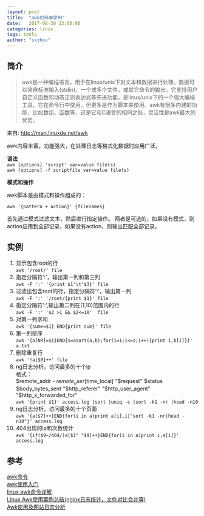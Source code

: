 ```yaml
---
layout: post
title:  "awk的简单使用"
date:   2017-08-30 23:00:00
categories: linux
tags: tools
author: "sxzhou"
---
```


## 简介
>awk是一种编程语言，用于在linux/unix下对文本和数据进行处理。数据可以来自标准输入(stdin)、一个或多个文件，或其它命令的输出。它支持用户自定义函数和动态正则表达式等先进功能，是linux/unix下的一个强大编程工具。它在命令行中使用，但更多是作为脚本来使用。awk有很多内建的功能，比如数组、函数等，这是它和C语言的相同之处，灵活性是awk最大的优势。

来自: http://man.linuxde.net/awk



awk内容丰富，功能强大，在处理日志等格式化数据时应用广泛。

**语法**  
`awk [options] 'script' var=value file(s)`  
`awk [options] -f scriptfile var=value file(s)`

**模式和操作**

awk脚本是由模式和操作组成的：

`awk '{pattern + action}' {filenames}`

首先通过模式过滤文本，然后进行指定操作。
两者是可选的，如果没有模式，则action应用到全部记录，如果没有action，则输出匹配全部记录。

## 实例
1. 显示包含root的行  
`awk '/root/' file`
2. 指定分隔符‘:’，输出第一列和第三列  
`awk -F ':' '{print $1"\t"$3}' file`
3. 过滤出包含root的行，指定分隔符‘:’，输出第一列  
`awk -F ':' '/root/{print $1}' file`
4. 指定分隔符':',输出第二列在(1,10)范围内的行  
`awk -F ':' '$2 >1 && $2<=10'  file`
5. 对第一列求和  
`awk '{sum+=$1} END{print sum}' file`
6. 第一列排序  
`awk '{a[NR]=$1}END{s=asort(a,b);for(i=1;i<=s;i++){print i,b[i]}}' a.txt`  
7. 删除重复行  
`awk '!a[$0]++' file`  
8. ng日志分析，访问最多的十个ip  
 格式：  
 $remote_addr - $remote_user [$time_local] "$request" $status $body_bytes_sent "$http_referer" "$http_user_agent" "$http_x_forwarded_for"  
`awk '{print $1}' access.log |sort |uniq -c |sort -k1 -nr |head -n10`
9. ng日志分析，访问最多的十个页面  
`awk '{a[$7]++}END{for(i in a)print a[i],i|"sort -k1 -nr|head -n10"}' access.log`  
10. 404出现的ip和次数统计  
`awk '{if($9~/404/)a[$1" "$9]++}END{for(i in a)print i,a[i]}' access.log`

## 参考
[awk命令](http://man.linuxde.net/awk)  
[awk使用入门](https://www.cnblogs.com/emanlee/p/3327576.html)  
[linux awk命令详解](https://www.cnblogs.com/ggjucheng/archive/2013/01/13/2858470.html)  
[Linux Awk使用案例总结(nginx日志统计，文件对比合并等)](https://www.cnblogs.com/276815076/p/6410179.html)  
[Awk使用及网站日志分析](http://blog.csdn.net/u011204847/article/details/51205031)
